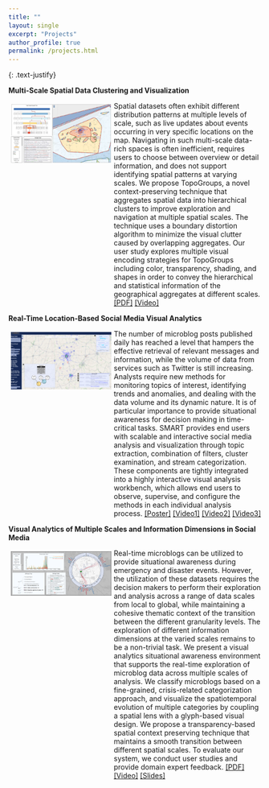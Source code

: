 ```yaml
---
title: ""
layout: single
excerpt: "Projects"
author_profile: true
permalink: /projects.html
---
```


{: .text-justify}

**Multi-Scale Spatial Data Clustering and Visualization**<br>

<img style="float: left; margin: 5px 5px 5px 5px;" src="/images/CHI17-teaser.png" width="200" />

<p class="dsp" style="overflow: hidden;">Spatial datasets often exhibit different distribution patterns at multiple levels of scale, such as live updates about events occurring in very specific locations on the map. Navigating in such multi-scale data-rich spaces is often inefficient, requires users to choose between overview or detail information, and does not support identifying spatial patterns at varying scales. We propose TopoGroups, a novel context-preserving technique that aggregates spatial data into hierarchical clusters to improve exploration and navigation at multiple spatial scales. The technique uses a boundary distortion algorithm to minimize the visual clutter caused by overlapping aggregates. Our user study explores multiple visual encoding strategies for TopoGroups including color, transparency, shading, and shapes in order to convey the hierarchical and statistical information of the geographical aggregates at different scales.
<a href="http://pixel.ecn.purdue.edu:8080/~zhan1486/permanent/CHI17/TopoGroups.pdf">[PDF]</a>
<a href="http://pixel.ecn.purdue.edu:8080/~zhan1486/permanent/CHI17/TopoGroups.mp4">[Video]</a>
</p>

**Real-Time Location-Based Social Media Visual Analytics**<br>

<img style="float: left; margin: 5px 5px 5px 5px;" src="/images/SMART.png" width="200" />

<p class="dsp" style="overflow: hidden;">The number of microblog posts published daily has reached a level that hampers the effective retrieval of relevant messages and information, while the volume of data from services such as Twitter is still increasing. Analysts require new methods for monitoring topics of interest, identifying trends and anomalies, and dealing with the data volume and its dynamic nature. It is of particular importance to provide situational awareness for decision making in time-critical tasks. SMART provides end users with scalable and interactive social media analysis and visualization
through topic extraction, combination of filters, cluster examination, and stream categorization. These components are tightly integrated into a highly interactive visual analysis workbench, which allows end users to observe, supervise, and configure the methods in each individual analysis process.
<a href="http://pixel.ecn.purdue.edu:8080/~zhan1486/permanent/SMART/SMARTPoster.pdf">[Poster]</a>
<a href="http://pixel.ecn.purdue.edu:8080/~zhan1486/permanent/SMART/SMARTDemo-bostonBombing.wmv">[Video1]</a>
<a href="http://pixel.ecn.purdue.edu:8080/~zhan1486/permanent/SMART/SMARTDemo-HurricaneSandy.wmv">[Video2]</a>
<a href="http://pixel.ecn.purdue.edu:8080/~zhan1486/permanent/SMART/SMARTDemo-SuperBowl.wmv">[Video3]</a>
</p>

**Visual Analytics of Multiple Scales and Information Dimensions in Social Media**<br>

<img style="float: left; margin: 5px 5px 5px 5px;" src="/images/EV16-teaser.png" width="200" />

<p class="dsp" style="overflow: hidden;">Real-time microblogs can be utilized to provide situational awareness during emergency and disaster events. However, the utilization of these datasets requires the decision makers to perform their exploration and analysis across a range of data scales from local to global, while maintaining a cohesive thematic context of the transition between the different granularity levels. The exploration of different information dimensions at the varied scales remains to be a non-trivial task. We present a visual analytics situational awareness environment that supports the real-time exploration of microblog data across multiple scales of analysis. We classify microblogs based on a fine-grained, crisis-related categorization approach, and visualize the spatiotemporal evolution of multiple categories by coupling a spatial lens with a glyph-based visual design. We propose a transparency-based spatial context preserving technique that maintains a smooth transition between different spatial scales. To evaluate our system, we conduct user studies and provide domain expert feedback.
<a href="http://pixel.ecn.purdue.edu:8080/~zhan1486/permanent/EV16/Eurovis16_Microblogs_Zhang_paper.pdf">[PDF]</a>
<a href="http://pixel.ecn.purdue.edu:8080/~zhan1486/permanent/EV16/Eurovis16_Microblogs_Zhang_video.mp4">[Video]</a>
<a href="http://pixel.ecn.purdue.edu:8080/~zhan1486/permanent/EV16/Eurovis16_Microblogs_Zhang_slides.pdf">[Slides]</a>
</p>